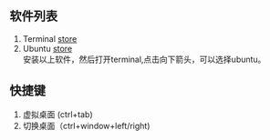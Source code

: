 ## 软件列表 
1. Terminal [store](https://www.microsoft.com/en-us/p/windows-terminal-preview/9n0dx20hk701?ranMID=24542&ranEAID=nOD/rLJHOac&ranSiteID=nOD_rLJHOac-CCaacH6HrUKg4ZIdTxqp6Q&epi=nOD_rLJHOac-CCaacH6HrUKg4ZIdTxqp6Q&irgwc=1&OCID=AID2000142_aff_7593_1243925&tduid=(ir__ofgdj1zr29kftg3qkk0sohzz0v2xn2yn2hcwxjd200)(7593)(1243925)(nOD_rLJHOac-CCaacH6HrUKg4ZIdTxqp6Q)()&irclickid=_ofgdj1zr29kftg3qkk0sohzz0v2xn2yn2hcwxjd200&activetab=pivot:overviewtab)
2. Ubuntu  [store](https://www.microsoft.com/en-us/p/ubuntu/9nblggh4msv6)   
安装以上软件，然后打开terminal,点击向下箭头，可以选择ubuntu。

## 快捷键  
1. 虚拟桌面 (ctrl+tab) 
2. 切换桌面（ctrl+window+left/right) 
